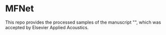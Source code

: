 # MFNet
 This repo provides the  processed samples of the manuscript "", which was accepted by Elsevier Applied Acoustics.
